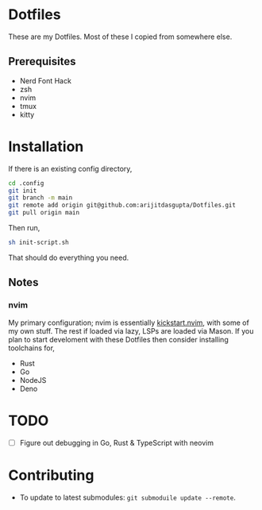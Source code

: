 # Dotfiles

These are my Dotfiles. Most of these I copied from somewhere else.

## Prerequisites
- Nerd Font Hack
- zsh
- nvim
- tmux
- kitty

# Installation

If there is an existing config directory,

```bash
cd .config
git init
git branch -m main
git remote add origin git@github.com:arijitdasgupta/Dotfiles.git
git pull origin main
```

Then run,
```bash
sh init-script.sh
```

That should do everything you need.

## Notes
### nvim
My primary configuration; nvim is essentially [kickstart.nvim](git@github.com:nvim-lua/kickstart.nvim.git), with some of my own stuff. The rest if loaded via lazy, LSPs are loaded via Mason. If you plan to start develoment with these Dotfiles then consider installing toolchains for,

 - Rust
 - Go
 - NodeJS
 - Deno

# TODO
 - [ ] Figure out debugging in Go, Rust & TypeScript with neovim

# Contributing
 - To update to latest submodules: `git submoduile update --remote`.

